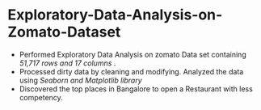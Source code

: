 # Exploratory-Data-Analysis-on-Zomato-Dataset
- Performed Exploratory Data Analysis on zomato Data set containing *51,717 rows and 17 columns* . 
- Processed dirty data by cleaning and modifying. Analyzed the data using *Seaborn and Matplotlib library* 
- Discovered the top places in Bangalore to open a Restaurant with less competency.
